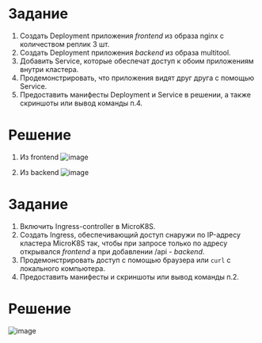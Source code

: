# Задание
1. Создать Deployment приложения _frontend_ из образа nginx с количеством реплик 3 шт.
2. Создать Deployment приложения _backend_ из образа multitool. 
3. Добавить Service, которые обеспечат доступ к обоим приложениям внутри кластера. 
4. Продемонстрировать, что приложения видят друг друга с помощью Service.
5. Предоставить манифесты Deployment и Service в решении, а также скриншоты или вывод команды п.4.

# Решение
1. Из frontend
![image](https://github.com/Kul-RB/k8s/assets/53901269/e4e97409-e9dc-47e0-9b04-619a33203a7a)

2. Из backend
![image](https://github.com/Kul-RB/k8s/assets/53901269/6e984780-065b-48ce-bf5b-07fd24c97c96)

# Задание
1. Включить Ingress-controller в MicroK8S.
2. Создать Ingress, обеспечивающий доступ снаружи по IP-адресу кластера MicroK8S так, чтобы при запросе только по адресу открывался _frontend_ а при добавлении /api - _backend_.
3. Продемонстрировать доступ с помощью браузера или `curl` с локального компьютера.
4. Предоставить манифесты и скриншоты или вывод команды п.2.

# Решение
![image](https://github.com/Kul-RB/k8s/assets/53901269/0d01ed36-d84a-4363-b920-0a90593f0fea)
